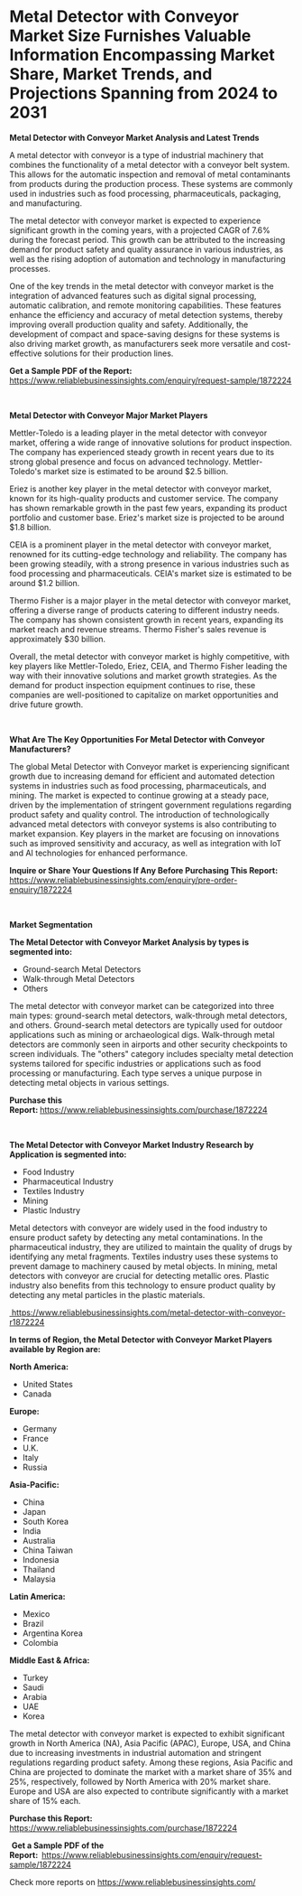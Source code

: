 <p><h1>Metal Detector with Conveyor Market Size Furnishes Valuable Information Encompassing Market Share, Market Trends, and Projections Spanning from 2024 to 2031</h1></p><p><strong>Metal Detector with Conveyor Market Analysis and Latest Trends</strong></p>
<p><p>A metal detector with conveyor is a type of industrial machinery that combines the functionality of a metal detector with a conveyor belt system. This allows for the automatic inspection and removal of metal contaminants from products during the production process. These systems are commonly used in industries such as food processing, pharmaceuticals, packaging, and manufacturing.</p><p>The metal detector with conveyor market is expected to experience significant growth in the coming years, with a projected CAGR of 7.6% during the forecast period. This growth can be attributed to the increasing demand for product safety and quality assurance in various industries, as well as the rising adoption of automation and technology in manufacturing processes.</p><p>One of the key trends in the metal detector with conveyor market is the integration of advanced features such as digital signal processing, automatic calibration, and remote monitoring capabilities. These features enhance the efficiency and accuracy of metal detection systems, thereby improving overall production quality and safety. Additionally, the development of compact and space-saving designs for these systems is also driving market growth, as manufacturers seek more versatile and cost-effective solutions for their production lines.</p></p>
<p><strong>Get a Sample PDF of the Report:&nbsp;</strong> <a href="https://www.reliablebusinessinsights.com/enquiry/request-sample/1872224">https://www.reliablebusinessinsights.com/enquiry/request-sample/1872224</a></p>
<p>&nbsp;</p>
<p><strong>Metal Detector with Conveyor Major Market Players</strong></p>
<p><p>Mettler-Toledo is a leading player in the metal detector with conveyor market, offering a wide range of innovative solutions for product inspection. The company has experienced steady growth in recent years due to its strong global presence and focus on advanced technology. Mettler-Toledo's market size is estimated to be around $2.5 billion.</p><p>Eriez is another key player in the metal detector with conveyor market, known for its high-quality products and customer service. The company has shown remarkable growth in the past few years, expanding its product portfolio and customer base. Eriez's market size is projected to be around $1.8 billion.</p><p>CEIA is a prominent player in the metal detector with conveyor market, renowned for its cutting-edge technology and reliability. The company has been growing steadily, with a strong presence in various industries such as food processing and pharmaceuticals. CEIA's market size is estimated to be around $1.2 billion.</p><p>Thermo Fisher is a major player in the metal detector with conveyor market, offering a diverse range of products catering to different industry needs. The company has shown consistent growth in recent years, expanding its market reach and revenue streams. Thermo Fisher's sales revenue is approximately $30 billion.</p><p>Overall, the metal detector with conveyor market is highly competitive, with key players like Mettler-Toledo, Eriez, CEIA, and Thermo Fisher leading the way with their innovative solutions and market growth strategies. As the demand for product inspection equipment continues to rise, these companies are well-positioned to capitalize on market opportunities and drive future growth.</p></p>
<p>&nbsp;</p>
<p><strong>What Are The Key Opportunities For Metal Detector with Conveyor Manufacturers?</strong></p>
<p><p>The global Metal Detector with Conveyor market is experiencing significant growth due to increasing demand for efficient and automated detection systems in industries such as food processing, pharmaceuticals, and mining. The market is expected to continue growing at a steady pace, driven by the implementation of stringent government regulations regarding product safety and quality control. The introduction of technologically advanced metal detectors with conveyor systems is also contributing to market expansion. Key players in the market are focusing on innovations such as improved sensitivity and accuracy, as well as integration with IoT and AI technologies for enhanced performance.</p></p>
<p><strong>Inquire or Share Your Questions If Any Before Purchasing This Report:</strong> <a href="https://www.reliablebusinessinsights.com/enquiry/pre-order-enquiry/1872224">https://www.reliablebusinessinsights.com/enquiry/pre-order-enquiry/1872224</a></p>
<p>&nbsp;</p>
<p><strong>Market Segmentation</strong></p>
<p><strong>The Metal Detector with Conveyor Market Analysis by types is segmented into:</strong></p>
<p><ul><li>Ground-search Metal Detectors</li><li>Walk-through Metal Detectors</li><li>Others</li></ul></p>
<p><p>The metal detector with conveyor market can be categorized into three main types: ground-search metal detectors, walk-through metal detectors, and others. Ground-search metal detectors are typically used for outdoor applications such as mining or archaeological digs. Walk-through metal detectors are commonly seen in airports and other security checkpoints to screen individuals. The "others" category includes specialty metal detection systems tailored for specific industries or applications such as food processing or manufacturing. Each type serves a unique purpose in detecting metal objects in various settings.</p></p>
<p><strong>Purchase this Report:&nbsp;</strong><a href="https://www.reliablebusinessinsights.com/purchase/1872224">https://www.reliablebusinessinsights.com/purchase/1872224</a></p>
<p>&nbsp;</p>
<p><strong>The Metal Detector with Conveyor Market Industry Research by Application is segmented into:</strong></p>
<p><ul><li>Food Industry</li><li>Pharmaceutical Industry</li><li>Textiles Industry</li><li>Mining</li><li>Plastic Industry</li></ul></p>
<p><p>Metal detectors with conveyor are widely used in the food industry to ensure product safety by detecting any metal contaminations. In the pharmaceutical industry, they are utilized to maintain the quality of drugs by identifying any metal fragments. Textiles industry uses these systems to prevent damage to machinery caused by metal objects. In mining, metal detectors with conveyor are crucial for detecting metallic ores. Plastic industry also benefits from this technology to ensure product quality by detecting any metal particles in the plastic materials.</p></p>
<p><a href="https://www.reliablebusinessinsights.com/metal-detector-with-conveyor-r1872224">&nbsp;https://www.reliablebusinessinsights.com/metal-detector-with-conveyor-r1872224</a></p>
<p><strong>In terms of Region, the Metal Detector with Conveyor Market Players available by Region are:</strong></p>
<p>
    <p> <strong> North America: </strong>
        <ul>
            <li>United States</li>
            <li>Canada</li>
        </ul>
        </p> 
    <p> <strong> Europe: </strong>
        <ul>
            <li>Germany</li>
            <li>France</li>
            <li>U.K.</li>
            <li>Italy</li>
            <li>Russia</li>
        </ul>
        </p> 
    <p> <strong> Asia-Pacific: </strong>
        <ul>
            <li>China</li>
            <li>Japan</li>
            <li>South Korea</li>
            <li>India</li>
            <li>Australia</li>
            <li>China Taiwan</li>
            <li>Indonesia</li>
            <li>Thailand</li>
            <li>Malaysia</li>
        </ul>
        </p> 
    <p> <strong> Latin America: </strong>
        <ul>
            <li>Mexico</li>
            <li>Brazil</li>
            <li>Argentina Korea</li>
            <li>Colombia</li>
        </ul>
        </p> 
    <p> <strong> Middle East & Africa: </strong>
        <ul>
            <li>Turkey</li>
            <li>Saudi</li>
            <li>Arabia</li>
            <li>UAE</li>
            <li>Korea</li>
        </ul>
    </p>
    </p>
<p><p>The metal detector with conveyor market is expected to exhibit significant growth in North America (NA), Asia Pacific (APAC), Europe, USA, and China due to increasing investments in industrial automation and stringent regulations regarding product safety. Among these regions, Asia Pacific and China are projected to dominate the market with a market share of 35% and 25%, respectively, followed by North America with 20% market share. Europe and USA are also expected to contribute significantly with a market share of 15% each.</p></p>
<p><strong>Purchase this Report: </strong><a href="https://www.reliablebusinessinsights.com/purchase/1872224">https://www.reliablebusinessinsights.com/purchase/1872224</a></p>
<p>&nbsp;<strong>Get a Sample PDF of the Report:&nbsp;&nbsp;</strong><a href="https://www.reliablebusinessinsights.com/enquiry/request-sample/1872224">https://www.reliablebusinessinsights.com/enquiry/request-sample/1872224</a></p>
<p><strong></strong></p>
<p>Check more reports on <a href="https://www.reliablebusinessinsights.com/">https://www.reliablebusinessinsights.com/</a></p>